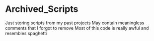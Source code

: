 # Archived_Scripts
Just storing scripts from my past projects
May contain meaningless comments that I forgot to remove
Most of this code is really awful and resembles spaghetti
